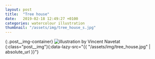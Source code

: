 ```yaml
---
layout: post
title:  "Tree house"
date:   2019-02-18 12:49:27 +0100
categories: watercolour illustration
thumbnail: "/assets/img/tree_house_s.jpg"
---
```

{:.post__img-container}
  ![illustration by Vincent Navetat](""){:class="post__img"}{:data-lazy-src="{{ "/assets/img/tree_house.jpg" | absolute_url }}"}

